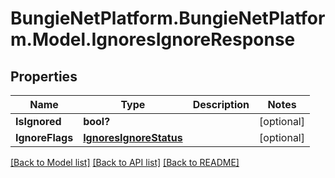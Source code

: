# BungieNetPlatform.BungieNetPlatform.Model.IgnoresIgnoreResponse
## Properties

Name | Type | Description | Notes
------------ | ------------- | ------------- | -------------
**IsIgnored** | **bool?** |  | [optional] 
**IgnoreFlags** | [**IgnoresIgnoreStatus**](IgnoresIgnoreStatus.md) |  | [optional] 

[[Back to Model list]](../README.md#documentation-for-models) [[Back to API list]](../README.md#documentation-for-api-endpoints) [[Back to README]](../README.md)

